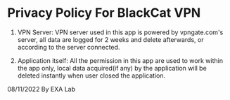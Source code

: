 # Privacy Policy For BlackCat VPN

1. VPN Server: VPN server used in this app is powered by vpngate.com's server, all data are logged for 2 weeks and delete afterwards, or according to the server connected.

2. Application itself: All the permission in this app are used to work within the app only, local data acquired(if any) by the application will be deleted instantly when user closed the application.

08/11/2022 By EXA Lab
